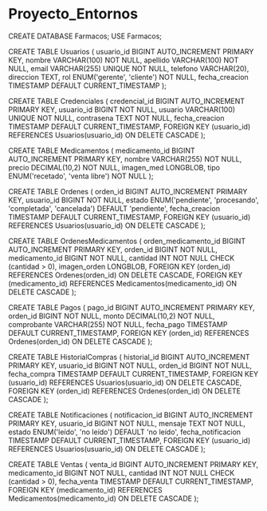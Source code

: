 # Proyecto_Entornos
CREATE DATABASE Farmacos; USE Farmacos;

CREATE TABLE Usuarios (
usuario_id BIGINT AUTO_INCREMENT PRIMARY KEY,
nombre VARCHAR(100) NOT NULL,
apellido VARCHAR(100) NOT NULL,
email VARCHAR(255) UNIQUE NOT NULL,
telefono VARCHAR(20),
direccion TEXT,
rol ENUM('gerente', 'cliente') NOT NULL,
fecha_creacion TIMESTAMP DEFAULT CURRENT_TIMESTAMP
);

CREATE TABLE Credenciales (
credencial_id BIGINT AUTO_INCREMENT PRIMARY KEY,
usuario_id BIGINT NOT NULL,
usuario VARCHAR(100) UNIQUE NOT NULL,
contrasena TEXT NOT NULL,
fecha_creacion TIMESTAMP DEFAULT CURRENT_TIMESTAMP,
FOREIGN KEY (usuario_id) REFERENCES Usuarios(usuario_id) ON DELETE CASCADE
);

CREATE TABLE Medicamentos (
medicamento_id BIGINT AUTO_INCREMENT PRIMARY KEY,
nombre VARCHAR(255) NOT NULL,
precio DECIMAL(10,2) NOT NULL,
imagen_med LONGBLOB, tipo ENUM('recetado', 'venta libre') NOT NULL
);

CREATE TABLE Ordenes (
orden_id BIGINT AUTO_INCREMENT PRIMARY KEY,
usuario_id BIGINT NOT NULL,
estado ENUM('pendiente', 'procesando', 'completada', 'cancelada') DEFAULT 'pendiente',
fecha_creacion TIMESTAMP DEFAULT CURRENT_TIMESTAMP,
FOREIGN KEY (usuario_id) REFERENCES Usuarios(usuario_id) ON DELETE CASCADE
);

CREATE TABLE OrdenesMedicamentos (
orden_medicamento_id BIGINT AUTO_INCREMENT PRIMARY KEY,
orden_id BIGINT NOT NULL,
medicamento_id BIGINT NOT NULL,
cantidad INT NOT NULL CHECK (cantidad > 0),
imagen_orden LONGBLOB,
FOREIGN KEY (orden_id) REFERENCES Ordenes(orden_id) ON DELETE CASCADE,
FOREIGN KEY (medicamento_id) REFERENCES Medicamentos(medicamento_id) ON DELETE CASCADE
);

CREATE TABLE Pagos (
pago_id BIGINT AUTO_INCREMENT PRIMARY KEY,
orden_id BIGINT NOT NULL,
monto DECIMAL(10,2) NOT NULL,
comprobante VARCHAR(255) NOT NULL,
fecha_pago TIMESTAMP DEFAULT CURRENT_TIMESTAMP,
FOREIGN KEY (orden_id) REFERENCES Ordenes(orden_id) ON DELETE CASCADE
);

CREATE TABLE HistorialCompras (
historial_id BIGINT AUTO_INCREMENT PRIMARY KEY,
usuario_id BIGINT NOT NULL,
orden_id BIGINT NOT NULL,
fecha_compra TIMESTAMP DEFAULT CURRENT_TIMESTAMP,
FOREIGN KEY (usuario_id) REFERENCES Usuarios(usuario_id) ON DELETE CASCADE,
FOREIGN KEY (orden_id) REFERENCES Ordenes(orden_id) ON DELETE CASCADE
);

CREATE TABLE Notificaciones (
notificacion_id BIGINT AUTO_INCREMENT PRIMARY KEY,
usuario_id BIGINT NOT NULL,
mensaje TEXT NOT NULL,
estado ENUM('leído', 'no leído') DEFAULT 'no leído',
fecha_notificacion TIMESTAMP DEFAULT CURRENT_TIMESTAMP,
FOREIGN KEY (usuario_id) REFERENCES Usuarios(usuario_id) ON DELETE CASCADE
);

CREATE TABLE Ventas (
venta_id BIGINT AUTO_INCREMENT PRIMARY KEY,
medicamento_id BIGINT NOT NULL,
cantidad INT NOT NULL CHECK (cantidad > 0),
fecha_venta TIMESTAMP DEFAULT CURRENT_TIMESTAMP,
FOREIGN KEY (medicamento_id) REFERENCES Medicamentos(medicamento_id) ON DELETE CASCADE
);
